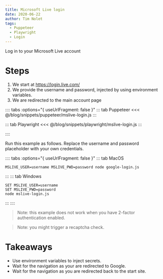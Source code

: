 ```yaml
---
title: Microsoft Live login
date: 2020-06-22
author: Tim Nolet
tags: 
  - Puppeteer
  - Playwright
  - Login
---
```


Log in to your Microsoft Live account

# Steps

1. We start at https://login.live.com/
4. We provide the username and password, injected by using environment variables.
5. We are redirected to the main account page

:::: tabs :options="{ useUrlFragment: false }"
::: tab Puppeteer 
<<< @/blog/snippets/puppeteer/mslive-login.js
:::

::: tab Playwright
<<< @/blog/snippets/playwright/mslive-login.js
:::

::::

Run this example as follows. Replace the username and password placeholder with your own credentials.

:::: tabs :options="{ useUrlFragment: false }"
::: tab MacOS
```shell script
MSLIVE_USER=username MSLIVE_PWD=password node google-login.js
```
:::
::: tab Windows
```shell script
SET MSLIVE_USER=username
SET MSLIVE_PWD=password
node mslive-login.js
```
:::
::::


> Note: this example does not work when you have 2-factor authentication enabled.

> Note: you might trigger a recaptcha check.


# Takeaways

- Use environment variables to inject secrets.
- Wait for the navigation as your are redirected to Google.
- Wait for the navigation as you are redirected back to the start site.





